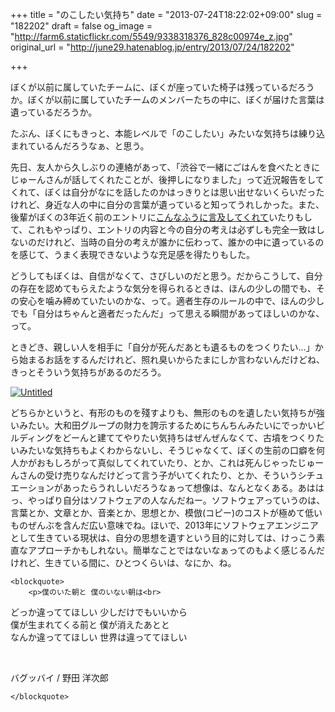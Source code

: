 +++
title = "のこしたい気持ち"
date = "2013-07-24T18:22:02+09:00"
slug = "182202"
draft = false
og_image = "http://farm6.staticflickr.com/5549/9338318376_828c00974e_z.jpg"
original_url = "http://june29.hatenablog.jp/entry/2013/07/24/182202"

+++

<p>ぼくが以前に属していたチームに、ぼくが座っていた椅子は残っているだろうか。ぼくが以前に属していたチームのメンバーたちの中に、ぼくが届けた言葉は遺っているだろうか。</p>
<p>たぶん、ぼくにもきっと、本能レベルで「のこしたい」みたいな気持ちは練り込まれているんだろうなぁ、と思う。</p>
<p>先日、友人から久しぶりの連絡があって、「渋谷で一緒にごはんを食べたときにじゅーんさんが話してくれたことが、後押しになりました」って近況報告をしてくれて、ぼくは自分がなにを話したのかはっきりとは思い出せないくらいだったけれど、身近な人の中に自分の言葉が遺っていると知ってうれしかった。また、後輩がぼくの3年近く前のエントリに<a href="http://diary.jgs.me/post/55010101655/re-re" title="Nikki: Re: Re:「開催する」を目標にするのはよくない">こんなふうに言及してくれて</a>いたりもして、これもやっぱり、エントリの内容と今の自分の考えは必ずしも完全一致はしないのだけれど、当時の自分の考えが誰かに伝わって、誰かの中に遺っているのを感じて、うまく表現できないような充足感を得たりもした。</p>
<p>どうしてもぼくは、自信がなくて、さびしいのだと思う。だからこうして、自分の存在を認めてもらえたような気分を得られるときは、ほんの少しの間でも、その安心を噛み締めていたいのかな、って。適者生存のルールの中で、ほんの少しでも「自分はちゃんと適者だったんだ」って思える瞬間があってほしいのかな、って。</p>
<p>ときどき、親しい人を相手に「自分が死んだあとも遺るものをつくりたい…」から始まるお話をするんだけれど、照れ臭いからたまにしか言わないんだけどね、きっとそういう気持ちがあるのだろう。</p>
<p><a href="http://www.flickr.com/photos/june29/9338318376/" title="Untitled by june29, on Flickr"><img src="http://farm6.staticflickr.com/5549/9338318376_828c00974e_z.jpg" alt="Untitled"></a></p>
<p>どちらかというと、有形のものを殘すよりも、無形のものを遺したい気持ちが強いみたい。大和田グループの財力を誇示するためにちんちんみたいにでっかいビルディングをどーんと建ててやりたい気持ちはぜんぜんなくて、古墳をつくりたいみたいな気持ちもよくわからないし、そうじゃなくて、ぼくの生前の口癖を何人かがおもしろがって真似してくれていたり、とか、これは死んじゃったじゅーんさんの受け売りなんだけどって言う子がいてくれたり、とか、そういうシチュエーションがあったらうれしいだろうなぁって想像は、なんとなくある。あははっ、やっぱり自分はソフトウェアの人なんだねー。ソフトウェアっていうのは、言葉とか、文章とか、音楽とか、思想とか、模倣(コピー)のコストが極めて低いものぜんぶを含んだ広い意味でね。ほいで、2013年にソフトウェアエンジニアとして生きている現状は、自分の思想を遺すという目的に対しては、けっこう素直なアプローチかもしれない。簡単なことではないなぁってのもよく感じるんだけれど、生きている間に、ひとつくらいは、なにか、ね。</p>

    <blockquote>
        <p>僕のいた朝と 僕のいない朝は<br>
どっか違っててほしい 少しだけでもいいから<br>
僕が生まれてくる前と 僕が消えたあとと<br>
なんか違っててほしい 世界は違っててほしい</p>
<br>
<p>バグッバイ / 野田 洋次郎</p>

    </blockquote>

